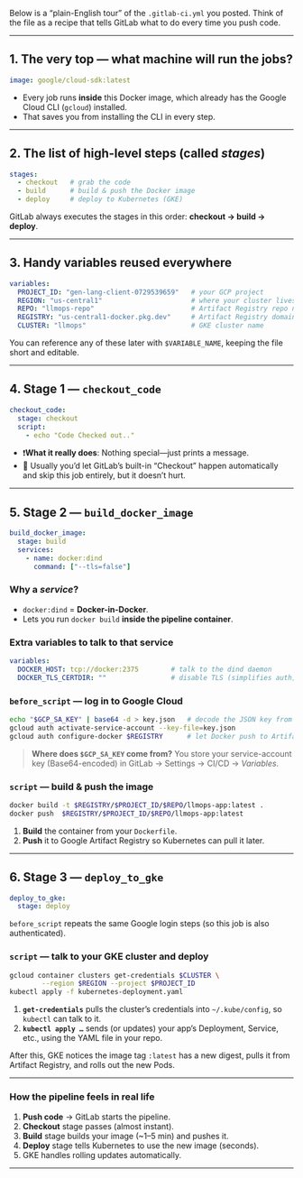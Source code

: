 Below is a “plain-English tour” of the `.gitlab-ci.yml` you posted.
Think of the file as a recipe that tells GitLab what to do every time you push code.

---

## 1. The very top — what machine will run the jobs?

```yaml
image: google/cloud-sdk:latest
```

* Every job runs **inside** this Docker image, which already has the Google Cloud CLI (`gcloud`) installed.
* That saves you from installing the CLI in every step.

---

## 2. The list of high-level steps (called *stages*)

```yaml
stages:
  - checkout   # grab the code
  - build      # build & push the Docker image
  - deploy     # deploy to Kubernetes (GKE)
```

GitLab always executes the stages in this order: **checkout → build → deploy**.

---

## 3. Handy variables reused everywhere

```yaml
variables:
  PROJECT_ID: "gen-lang-client-0729539659"   # your GCP project
  REGION: "us-central1"                      # where your cluster lives
  REPO: "llmops-repo"                        # Artifact Registry repo name
  REGISTRY: "us-central1-docker.pkg.dev"     # Artifact Registry domain
  CLUSTER: "llmops"                          # GKE cluster name
```

You can reference any of these later with `$VARIABLE_NAME`, keeping the file short and editable.

---

## 4. Stage 1 — `checkout_code`

```yaml
checkout_code:
  stage: checkout
  script:
    - echo "Code Checked out.."
```

* ❗️**What it really does**: Nothing special—just prints a message.
* 📝 Usually you’d let GitLab’s built-in “Checkout” happen automatically and skip this job entirely, but it doesn’t hurt.

---

## 5. Stage 2 — `build_docker_image`

```yaml
build_docker_image:
  stage: build
  services:
    - name: docker:dind
      command: ["--tls=false"]
```

### Why a *service*?

* `docker:dind` = **Docker-in-Docker**.
* Lets you run `docker build` **inside the pipeline container**.

### Extra variables to talk to that service

```yaml
variables:
  DOCKER_HOST: tcp://docker:2375        # talk to the dind daemon
  DOCKER_TLS_CERTDIR: ""                # disable TLS (simplifies auth)
```

### `before_script` — log in to Google Cloud

```bash
echo "$GCP_SA_KEY" | base64 -d > key.json   # decode the JSON key from GitLab CI variable
gcloud auth activate-service-account --key-file=key.json
gcloud auth configure-docker $REGISTRY      # let Docker push to Artifact Registry
```

> **Where does `$GCP_SA_KEY` come from?**
> You store your service-account key (Base64-encoded) in GitLab → Settings → CI/CD → *Variables*.

### `script` — build & push the image

```bash
docker build -t $REGISTRY/$PROJECT_ID/$REPO/llmops-app:latest .
docker push  $REGISTRY/$PROJECT_ID/$REPO/llmops-app:latest
```

1. **Build** the container from your `Dockerfile`.
2. **Push** it to Google Artifact Registry so Kubernetes can pull it later.

---

## 6. Stage 3 — `deploy_to_gke`

```yaml
deploy_to_gke:
  stage: deploy
```

`before_script` repeats the same Google login steps (so this job is also authenticated).

### `script` — talk to your GKE cluster and deploy

```bash
gcloud container clusters get-credentials $CLUSTER \
        --region $REGION --project $PROJECT_ID
kubectl apply -f kubernetes-deployment.yaml
```

1. **`get-credentials`** pulls the cluster’s credentials into `~/.kube/config`, so `kubectl` can talk to it.
2. **`kubectl apply …`** sends (or updates) your app’s Deployment, Service, etc., using the YAML file in your repo.

After this, GKE notices the image tag `:latest` has a new digest, pulls it from Artifact Registry, and rolls out the new Pods.

---

### How the pipeline feels in real life

1. **Push code** → GitLab starts the pipeline.
2. **Checkout** stage passes (almost instant).
3. **Build** stage builds your image (\~1–5 min) and pushes it.
4. **Deploy** stage tells Kubernetes to use the new image (seconds).
5. GKE handles rolling updates automatically.

---
